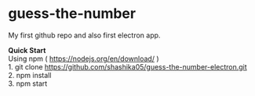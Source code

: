 # guess-the-number

My first github repo and also first electron app.

<b>Quick Start</b>
<br>Using npm ( https://nodejs.org/en/download/ )
<br>1. git clone https://github.com/shashika05/guess-the-number-electron.git
<br>2. npm install
<br>3. npm start
